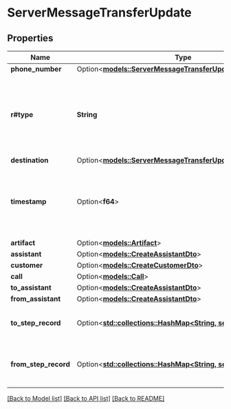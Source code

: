 # ServerMessageTransferUpdate

## Properties

Name | Type | Description | Notes
------------ | ------------- | ------------- | -------------
**phone_number** | Option<[**models::ServerMessageTransferUpdatePhoneNumber**](ServerMessageTransferUpdatePhoneNumber.md)> |  | [optional]
**r#type** | **String** | This is the type of the message. \"transfer-update\" is sent whenever a transfer happens. | 
**destination** | Option<[**models::ServerMessageTransferUpdateDestination**](ServerMessageTransferUpdateDestination.md)> |  | [optional]
**timestamp** | Option<**f64**> | This is the timestamp of when the message was sent in milliseconds since Unix Epoch. | [optional]
**artifact** | Option<[**models::Artifact**](Artifact.md)> |  | [optional]
**assistant** | Option<[**models::CreateAssistantDto**](CreateAssistantDto.md)> |  | [optional]
**customer** | Option<[**models::CreateCustomerDto**](CreateCustomerDto.md)> |  | [optional]
**call** | Option<[**models::Call**](Call.md)> |  | [optional]
**to_assistant** | Option<[**models::CreateAssistantDto**](CreateAssistantDto.md)> |  | [optional]
**from_assistant** | Option<[**models::CreateAssistantDto**](CreateAssistantDto.md)> |  | [optional]
**to_step_record** | Option<[**std::collections::HashMap<String, serde_json::Value>**](serde_json::Value.md)> | This is the step that the conversation moved to. | [optional]
**from_step_record** | Option<[**std::collections::HashMap<String, serde_json::Value>**](serde_json::Value.md)> | This is the step that the conversation moved from. = | [optional]

[[Back to Model list]](../README.md#documentation-for-models) [[Back to API list]](../README.md#documentation-for-api-endpoints) [[Back to README]](../README.md)


